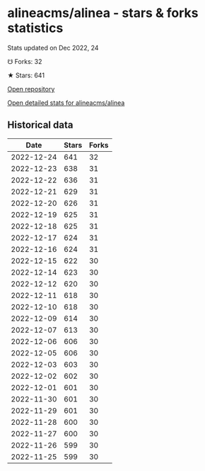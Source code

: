 # alineacms/alinea - stars & forks statistics

Stats updated on Dec 2022, 24

☋ Forks: 32

★ Stars: 641

[Open repository](https://github.com/alineacms/alinea)

[Open detailed stats for alineacms/alinea](https://reviewgithub.com/rep/alineacms/alinea)

## Historical data
| Date | Stars | Forks |
|------|-------|-------|
| 2022-12-24 | 641 | 32 | 
| 2022-12-23 | 638 | 31 | 
| 2022-12-22 | 636 | 31 | 
| 2022-12-21 | 629 | 31 | 
| 2022-12-20 | 626 | 31 | 
| 2022-12-19 | 625 | 31 | 
| 2022-12-18 | 625 | 31 | 
| 2022-12-17 | 624 | 31 | 
| 2022-12-16 | 624 | 31 | 
| 2022-12-15 | 622 | 30 | 
| 2022-12-14 | 623 | 30 | 
| 2022-12-12 | 620 | 30 | 
| 2022-12-11 | 618 | 30 | 
| 2022-12-10 | 618 | 30 | 
| 2022-12-09 | 614 | 30 | 
| 2022-12-07 | 613 | 30 | 
| 2022-12-06 | 606 | 30 | 
| 2022-12-05 | 606 | 30 | 
| 2022-12-03 | 603 | 30 | 
| 2022-12-02 | 602 | 30 | 
| 2022-12-01 | 601 | 30 | 
| 2022-11-30 | 601 | 30 | 
| 2022-11-29 | 601 | 30 | 
| 2022-11-28 | 600 | 30 | 
| 2022-11-27 | 600 | 30 | 
| 2022-11-26 | 599 | 30 | 
| 2022-11-25 | 599 | 30 | 

